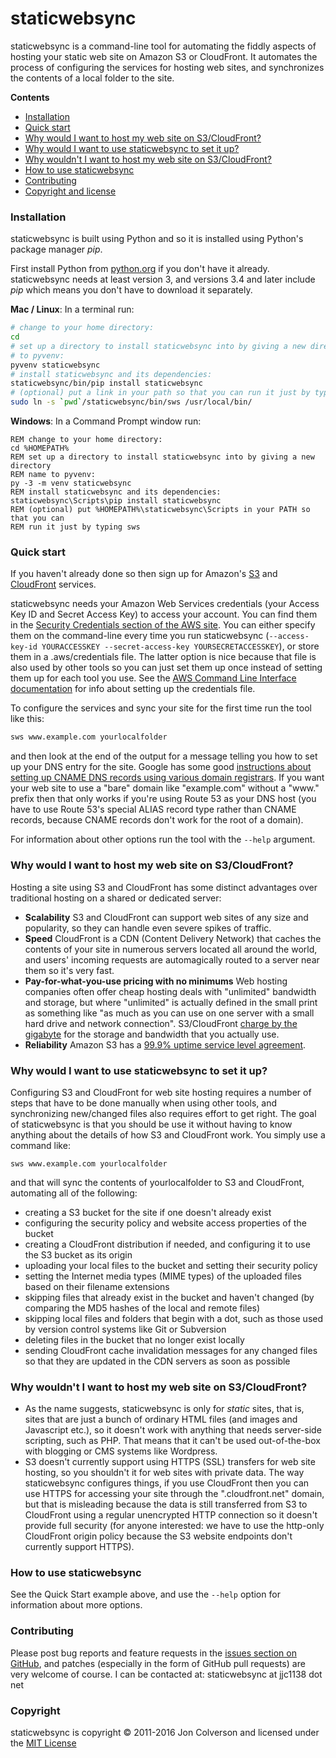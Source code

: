 # staticwebsync

staticwebsync is a command-line tool for automating the fiddly aspects of hosting your static web site on Amazon S3 or CloudFront. It automates the process of configuring the services for hosting web sites, and synchronizes the contents of a local folder to the site.

**Contents**

* [Installation](#installation)
* [Quick start](#quickstart)
* [Why would I want to host my web site on S3/CloudFront?](#whys3cf)
* [Why would I want to use staticwebsync to set it up?](#whysws)
* [Why wouldn't I want to host my web site on S3/CloudFront?](#whynots3cf)
* [How to use staticwebsync](#howto)
* [Contributing](#contributing)
* [Copyright and license](#copyright)

### <a name="installation"></a>Installation

staticwebsync is built using Python and so it is installed using Python's package manager _pip_.

First install Python from [python.org](https://www.python.org/downloads/) if you don't have it already. staticwebsync needs at least version 3, and versions 3.4 and later include _pip_ which means you don't have to download it separately.

**Mac / Linux**: In a terminal run:

```sh
# change to your home directory:
cd
# set up a directory to install staticwebsync into by giving a new directory name
# to pyvenv:
pyvenv staticwebsync
# install staticwebsync and its dependencies:
staticwebsync/bin/pip install staticwebsync
# (optional) put a link in your path so that you can run it just by typing sws:
sudo ln -s `pwd`/staticwebsync/bin/sws /usr/local/bin/
```

**Windows**: In a Command Prompt window run:
```
REM change to your home directory:
cd %HOMEPATH%
REM set up a directory to install staticwebsync into by giving a new directory
REM name to pyvenv:
py -3 -m venv staticwebsync
REM install staticwebsync and its dependencies:
staticwebsync\Scripts\pip install staticwebsync
REM (optional) put %HOMEPATH%\staticwebsync\Scripts in your PATH so that you can
REM run it just by typing sws
```

### <a name="quickstart"></a>Quick start

If you haven't already done so then sign up for Amazon's [S3](http://aws.amazon.com/s3/) and [CloudFront](http://aws.amazon.com/cloudfront/) services.

staticwebsync needs your Amazon Web Services credentials (your Access Key ID and Secret Access Key) to access your account. You can find them in the [Security Credentials section of the AWS site](https://console.aws.amazon.com/iam/home?#security_credential). You can either specify them on the command-line every time you run staticwebsync (`--access-key-id YOURACCESSKEY --secret-access-key YOURSECRETACCESSKEY`), or store them in a .aws/credentials file. The latter option is nice because that file is also used by other tools so you can just set them up once instead of setting them up for each tool you use. See the [AWS Command Line Interface documentation](http://docs.aws.amazon.com/cli/latest/userguide/cli-chap-getting-started.html) for info about setting up the credentials file.

To configure the services and sync your site for the first time run the tool like this:

```sh
sws www.example.com yourlocalfolder
```

and then look at the end of the output for a message telling you how to set up your DNS entry for the site. Google has some good [instructions about setting up CNAME DNS records using various domain registrars](https://support.google.com/a/topic/1615038). If you want your web site to use a "bare" domain like "example.com" without a "www." prefix then that only works if you're using Route 53 as your DNS host (you have to use Route 53's special ALIAS record type rather than CNAME records, because CNAME records don't work for the root of a domain).

For information about other options run the tool with the `--help` argument.

### <a name="whys3cf"></a>Why would I want to host my web site on S3/CloudFront?

Hosting a site using S3 and CloudFront has some distinct advantages over traditional hosting on a shared or dedicated server:

* **Scalability** S3 and CloudFront can support web sites of any size and popularity, so they can handle even severe spikes of traffic.
* **Speed** CloudFront is a CDN (Content Delivery Network) that caches the contents of your site in numerous servers located all around the world, and users' incoming requests are automagically routed to a server near them so it's very fast.
* **Pay-for-what-you-use pricing with no minimums** Web hosting companies often offer cheap hosting deals with "unlimited" bandwidth and storage, but where "unlimited" is actually defined in the small print as something like "as much as you can use on one server with a small hard drive and network connection". S3/CloudFront [charge by the gigabyte](http://aws.amazon.com/s3/pricing/) for the storage and bandwidth that you actually use.
* **Reliability** Amazon S3 has a [99.9% uptime service level agreement](http://aws.amazon.com/s3/sla/).

### <a name="whysws"></a>Why would I want to use staticwebsync to set it up?
Configuring S3 and CloudFront for web site hosting requires a number of steps that have to be done manually when using other tools, and synchronizing new/changed files also requires effort to get right. The goal of staticwebsync is that you should be use it without having to know anything about the details of how S3 and CloudFront work. You simply use a command like:

`sws www.example.com yourlocalfolder`

and that will sync the contents of yourlocalfolder to S3 and CloudFront, automating all of the following:

* creating a S3 bucket for the site if one doesn't already exist
* configuring the security policy and website access properties of the bucket
* creating a CloudFront distribution if needed, and configuring it to use the S3 bucket as its origin
* uploading your local files to the bucket and setting their security policy
* setting the Internet media types (MIME types) of the uploaded files based on their filename extensions
* skipping files that already exist in the bucket and haven't changed (by comparing the MD5 hashes of the local and remote files)
* skipping local files and folders that begin with a dot, such as those used by version control systems like Git or Subversion
* deleting files in the bucket that no longer exist locally
* sending CloudFront cache invalidation messages for any changed files so that they are updated in the CDN servers as soon as possible

### <a name="whynots3cf"></a>Why wouldn't I want to host my web site on S3/CloudFront?

* As the name suggests, staticwebsync is only for _static_ sites, that is, sites that are just a bunch of ordinary HTML files (and images and Javascript etc.), so it doesn't work with anything that needs server-side scripting, such as PHP. That means that it can't be used out-of-the-box with blogging or CMS systems like Wordpress.
* S3 doesn't currently support using HTTPS (SSL) transfers for web site hosting, so you shouldn't it for web sites with private data. The way staticwebsync configures things, if you use CloudFront then you can use HTTPS for accessing your site through the ".cloudfront.net" domain, but that is misleading because the data is still transferred from S3 to CloudFront using a regular unencrypted HTTP connection so it doesn't provide full security (for anyone interested: we have to use the http-only CloudFront origin policy because the S3 website endpoints don't currently support HTTPS).

### <a name="howto"></a>How to use staticwebsync

See the Quick Start example above, and use the `--help` option for information about more options.

### <a name="contributing"></a>Contributing

Please post bug reports and feature requests in the [issues section on GitHub](https://github.com/staticwebsync/staticwebsync/issues), and patches (especially in the form of GitHub pull requests) are very welcome of course. I can be contacted at: staticwebsync at jjc1138 dot net

### <a name="copyright"></a>Copyright

staticwebsync is copyright © 2011-2016 Jon Colverson and licensed under the [MIT License](https://opensource.org/licenses/MIT)
